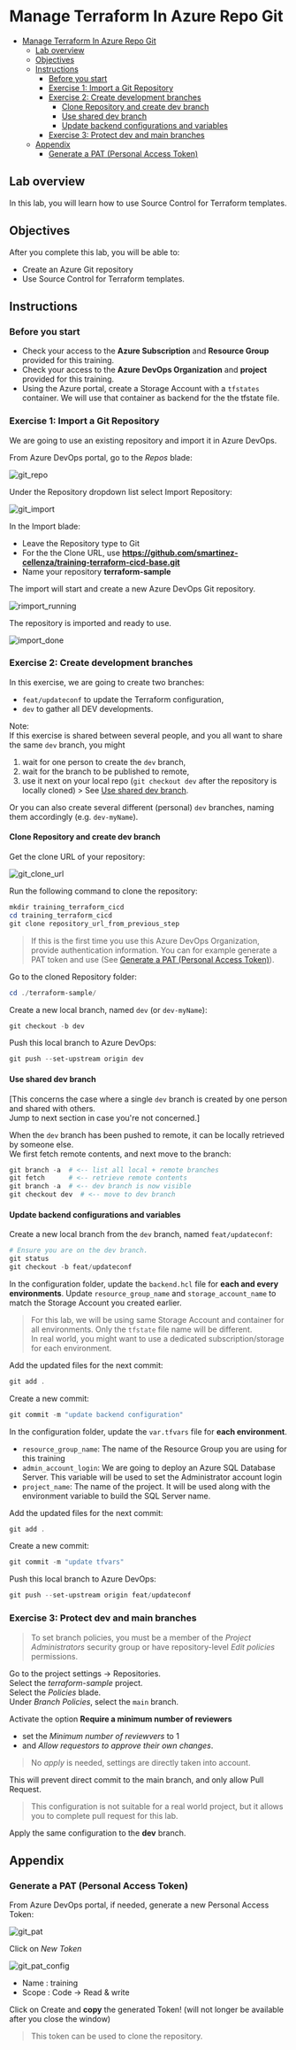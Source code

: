 # Manage Terraform In Azure Repo Git

- [Manage Terraform In Azure Repo Git](#manage-terraform-in-azure-repo-git)
  - [Lab overview](#lab-overview)
  - [Objectives](#objectives)
  - [Instructions](#instructions)
    - [Before you start](#before-you-start)
    - [Exercise 1: Import a Git Repository](#exercise-1-import-a-git-repository)
    - [Exercise 2: Create development branches](#exercise-2-create-development-branches)
      - [Clone Repository and create dev branch](#clone-repository-and-create-dev-branch)
      - [Use shared dev branch](#use-shared-dev-branch)
      - [Update backend configurations and variables](#update-backend-configurations-and-variables)
    - [Exercise 3: Protect dev and main branches](#exercise-3-protect-dev-and-main-branches)
  - [Appendix](#appendix)
    - [Generate a PAT (Personal Access Token)](#generate-a-pat-personal-access-token)

## Lab overview

In this lab, you will learn how to use Source Control for Terraform templates.

## Objectives

After you complete this lab, you will be able to:

-   Create an Azure Git repository
-   Use Source Control for Terraform templates.

## Instructions

### Before you start

- Check your access to the **Azure Subscription** and **Resource Group** provided for this training.
- Check your access to the **Azure DevOps Organization** and **project** provided for this training.
- Using the Azure portal, create a Storage Account with a `tfstates` container. We will use that container as backend for the the tfstate file.


### Exercise 1: Import a Git Repository

We are going to use an existing repository and import it in Azure DevOps.

From Azure DevOps portal, go to the *Repos* blade:

![git_repo](../assets/git_repo.PNG)

Under the Repository dropdown list select Import Repository:

![git_import](../assets/git_import.PNG)

In the Import blade:

- Leave the Repository type to Git
- For the the Clone URL, use **https://github.com/smartinez-cellenza/training-terraform-cicd-base.git**
- Name your repository **terraform-sample**

The import will start and create a new Azure DevOps Git repository.

![rimport_running](../assets/git_import_running.PNG)

The repository is imported and ready to use.

![import_done](../assets/git_imported.PNG)

### Exercise 2: Create development branches

In this exercise, we are going to create two branches:
- `feat/updateconf` to update the Terraform configuration,
- `dev` to gather all DEV developments.  

Note:  
If this exercise is shared between several people, and you all want to share the same `dev` branch, you might 
1. wait for one person to create the `dev` branch, 
2. wait for the branch to be published to remote, 
3. use it next on your local repo (`git checkout dev` after the repository is locally cloned) > See [Use shared dev branch](#use-shared-dev-branch).  

Or you can also create several different (personal) `dev` branches, naming them accordingly (e.g. `dev-myName`).

#### Clone Repository and create dev branch

Get the clone URL of your repository:

![git_clone_url](../assets/git_clone_url.PNG)

Run the following command to clone the repository:

```powershell
mkdir training_terraform_cicd
cd training_terraform_cicd
git clone repository_url_from_previous_step
```

> If this is the first time you use this Azure DevOps Organization, provide authentication information.
> You can for example generate a PAT token and use (See [Generate a PAT (Personal Access Token)](#generate-a-pat-personal-access-token)).

Go to the cloned Repository folder:

```powershell
cd ./terraform-sample/
```

Create a new local branch, named `dev` (or `dev-myName`):

```powershell
git checkout -b dev
```

Push this local branch to Azure DevOps:

```powershell
git push --set-upstream origin dev
```

#### Use shared dev branch

[This concerns the case where a single `dev` branch is created by one person and shared with others.  
 Jump to next section in case you're not concerned.]  

When the `dev` branch has been pushed to remote, it can be locally retrieved by someone else.  
We first fetch remote contents, and next move to the branch:

```powershell
git branch -a  # <-- list all local + remote branches
git fetch      # <-- retrieve remote contents
git branch -a  # <-- dev branch is now visible
git checkout dev  # <-- move to dev branch
```

#### Update backend configurations and variables

Create a new local branch from the `dev` branch, named `feat/updateconf`:

```powershell
# Ensure you are on the dev branch.
git status
git checkout -b feat/updateconf
```

In the configuration folder, update the `backend.hcl` file for **each and every environments**. Update `resource_group_name` and `storage_account_name` to match the Storage Account you created earlier.

> For this lab, we will be using same Storage Account and container for all environments. Only the `tfstate` file name will be different.  
> In real world, you might want to use a dedicated subscription/storage for each environment.

Add the updated files for the next commit:

```powershell
git add .
```

Create a new commit:

```powershell
git commit -m "update backend configuration"
```

In the configuration folder, update the `var.tfvars` file for **each environment**.
- `resource_group_name`: The name of the Resource Group you are using for this training
- `admin_account_login`: We are going to deploy an Azure SQL Database Server. This variable will be used to set the Administrator account login
- `project_name`: The name of the project. It will be used along with the environment variable to build the SQL Server name.

Add the updated files for the next commit:

```powershell
git add .
```

Create a new commit:

```powershell
git commit -m "update tfvars"
```

Push this local branch to Azure DevOps:

```powershell
git push --set-upstream origin feat/updateconf
```

### Exercise 3: Protect dev and main branches

> To set branch policies, you must be a member of the *Project Administrators* security group or have repository-level *Edit policies* permissions.

Go to the project settings -> Repositories.  
Select the *terraform-sample* project.  
Select the *Policies* blade.  
Under *Branch Policies*, select the `main` branch.  

Activate the option **Require a minimum number of reviewers**
- set the *Minimum number of reviewvers* to 1 
- and *Allow requestors to approve their own changes*.  

> No *apply* is needed, settings are directly taken into account.

This will prevent direct commit to the main branch, and only allow Pull Request.  

> This configuration is not suitable for a real world project, but it allows you to complete pull request for this lab.

Apply the same configuration to the **dev** branch.

## Appendix

### Generate a PAT (Personal Access Token)

From Azure DevOps portal, if needed, generate a new Personal Access Token:

![git_pat](../assets/git_pat.PNG)

Click on *New Token*

![git_pat_config](../assets/git_pat_config.PNG)

- Name : training
- Scope : Code -> Read & write

Click on Create and **copy** the generated Token! (will not longer be available after  you close the window)

> This token can be used to clone the repository.
